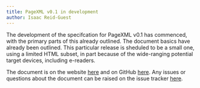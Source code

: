 ```yaml
---
title: PageXML v0.1 in development
author: Isaac Reid-Guest
---
```


The development of the specifcation for PageXML v0.1 has commenced, with the primary parts of this already outlined. The document basics have already been outlined. This particular release is sheduled to be a small one, using a limited HTML subset, in part because of the wide-ranging potential target devices, including e-readers.

The document is on the website [here](v0.1/specification) and on GitHub [here](https://github.com/ir-g/pagexml/blob/gh-pages/v0.1/specification.md). Any issues or questions about the document can be raised on the issue tracker [here](https://github.com/ir-g/pagexml/issues).

